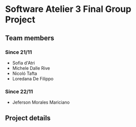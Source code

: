# Software Atelier 3 Final Group Project

## Team members

### Since 21/11
- Sofia d'Atri
- Michele Dalle Rive
- Nicoló Tafta
- Loredana De Filippo
### Since 22/11
- Jeferson Morales Mariciano

## Project details
